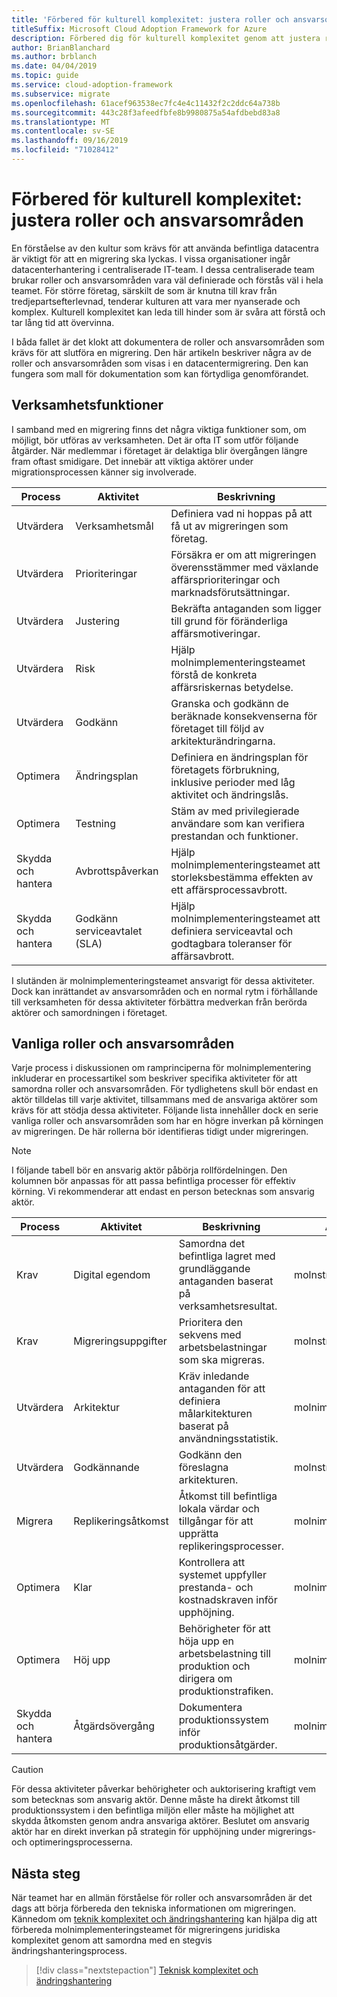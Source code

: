 ```yaml
---
title: 'Förbered för kulturell komplexitet: justera roller och ansvarsområden'
titleSuffix: Microsoft Cloud Adoption Framework for Azure
description: Förbered dig för kulturell komplexitet genom att justera roller och ansvars områden.
author: BrianBlanchard
ms.author: brblanch
ms.date: 04/04/2019
ms.topic: guide
ms.service: cloud-adoption-framework
ms.subservice: migrate
ms.openlocfilehash: 61acef963538ec7fc4e4c11432f2c2ddc64a738b
ms.sourcegitcommit: 443c28f3afeedfbfe8b9980875a54afdbebd83a8
ms.translationtype: MT
ms.contentlocale: sv-SE
ms.lasthandoff: 09/16/2019
ms.locfileid: "71028412"
---
```

# <a name="prepare-for-cultural-complexity-aligning-roles-and-responsibilities"></a>Förbered för kulturell komplexitet: justera roller och ansvarsområden

En förståelse av den kultur som krävs för att använda befintliga datacentra är viktigt för att en migrering ska lyckas. I vissa organisationer ingår datacenterhantering i centraliserade IT-team. I dessa centraliserade team brukar roller och ansvarsområden vara väl definierade och förstås väl i hela teamet. För större företag, särskilt de som är knutna till krav från tredjepartsefterlevnad, tenderar kulturen att vara mer nyanserade och komplex. Kulturell komplexitet kan leda till hinder som är svåra att förstå och tar lång tid att övervinna.

I båda fallet är det klokt att dokumentera de roller och ansvarsområden som krävs för att slutföra en migrering. Den här artikeln beskriver några av de roller och ansvarsområden som visas i en datacentermigrering. Den kan fungera som mall för dokumentation som kan förtydliga genomförandet.

## <a name="business-functions"></a>Verksamhetsfunktioner

I samband med en migrering finns det några viktiga funktioner som, om möjligt, bör utföras av verksamheten. Det är ofta IT som utför följande åtgärder. När medlemmar i företaget är delaktiga blir övergången längre fram oftast smidigare. Det innebär att viktiga aktörer under migrationsprocessen känner sig involverade.

| Process | Aktivitet | Beskrivning |
|---------|---------|---------|
| Utvärdera | Verksamhetsmål | Definiera vad ni hoppas på att få ut av migreringen som företag. |
| Utvärdera | Prioriteringar | Försäkra er om att migreringen överensstämmer med växlande affärsprioriteringar och marknadsförutsättningar. |
| Utvärdera | Justering | Bekräfta antaganden som ligger till grund för föränderliga affärsmotiveringar. |
| Utvärdera | Risk | Hjälp molnimplementeringsteamet förstå de konkreta affärsriskernas betydelse. |
| Utvärdera | Godkänn | Granska och godkänn de beräknade konsekvenserna för företaget till följd av arkitekturändringarna. |
| Optimera | Ändringsplan | Definiera en ändringsplan för företagets förbrukning, inklusive perioder med låg aktivitet och ändringslås. |
| Optimera | Testning | Stäm av med privilegierade användare som kan verifiera prestandan och funktioner. |
| Skydda och hantera | Avbrottspåverkan | Hjälp molnimplementeringsteamet att storleksbestämma effekten av ett affärsprocessavbrott. |
| Skydda och hantera | Godkänn serviceavtalet (SLA) | Hjälp molnimplementeringsteamet att definiera serviceavtal och godtagbara toleranser för affärsavbrott. |

I slutänden är molnimplementeringsteamet ansvarigt för dessa aktiviteter. Dock kan inrättandet av ansvarsområden och en normal rytm i förhållande till verksamheten för dessa aktiviteter förbättra medverkan från berörda aktörer och samordningen i företaget.

## <a name="common-roles-and-responsibilities"></a>Vanliga roller och ansvarsområden

Varje process i diskussionen om ramprinciperna för molnimplementering inkluderar en processartikel som beskriver specifika aktiviteter för att samordna roller och ansvarsområden. För tydlighetens skull bör endast en aktör tilldelas till varje aktivitet, tillsammans med de ansvariga aktörer som krävs för att stödja dessa aktiviteter. Följande lista innehåller dock en serie vanliga roller och ansvarsområden som har en högre inverkan på körningen av migreringen. De här rollerna bör identifieras tidigt under migreringen.

> [!NOTE]
> I följande tabell bör en ansvarig aktör påbörja rollfördelningen. Den kolumnen bör anpassas för att passa befintliga processer för effektiv körning. Vi rekommenderar att endast en person betecknas som ansvarig aktör.

| Process | Aktivitet | Beskrivning | Ansvarig aktör |
|---------|---------|---------|---------|
| Krav | Digital egendom | Samordna det befintliga lagret med grundläggande antaganden baserat på verksamhetsresultat. | molnstrategiteamet |
| Krav | Migreringsuppgifter | Prioritera den sekvens med arbetsbelastningar som ska migreras. | molnstrategiteamet |
| Utvärdera | Arkitektur | Kräv inledande antaganden för att definiera målarkitekturen baserat på användningsstatistik. | molnimplementeringsteamet |
| Utvärdera | Godkännande | Godkänn den föreslagna arkitekturen. | molnstrategiteamet |
| Migrera | Replikeringsåtkomst | Åtkomst till befintliga lokala värdar och tillgångar för att upprätta replikeringsprocesser. | molnimplementeringsteamet |
| Optimera | Klar | Kontrollera att systemet uppfyller prestanda- och kostnadskraven inför upphöjning. | molnimplementeringsteamet |
| Optimera | Höj upp | Behörigheter för att höja upp en arbetsbelastning till produktion och dirigera om produktionstrafiken. | molnimplementeringsteamet |
| Skydda och hantera | Åtgärdsövergång | Dokumentera produktionssystem inför produktionsåtgärder. | molnimplementeringsteamet |

> [!CAUTION]
> För dessa aktiviteter påverkar behörigheter och auktorisering kraftigt vem som betecknas som ansvarig aktör. Denne måste ha direkt åtkomst till produktionssystem i den befintliga miljön eller måste ha möjlighet att skydda åtkomsten genom andra ansvariga aktörer. Beslutet om ansvarig aktör har en direkt inverkan på strategin för upphöjning under migrerings- och optimeringsprocesserna.

## <a name="next-steps"></a>Nästa steg

När teamet har en allmän förståelse för roller och ansvarsområden är det dags att börja förbereda den tekniska informationen om migreringen. Kännedom om [teknik komplexitet och ändringshantering](./technical-complexity.md) kan hjälpa dig att förbereda molnimplementeringsteamet för migreringens juridiska komplexitet genom att samordna med en stegvis ändringshanteringsprocess.

> [!div class="nextstepaction"]
> [Teknisk komplexitet och ändringshantering](./technical-complexity.md)
